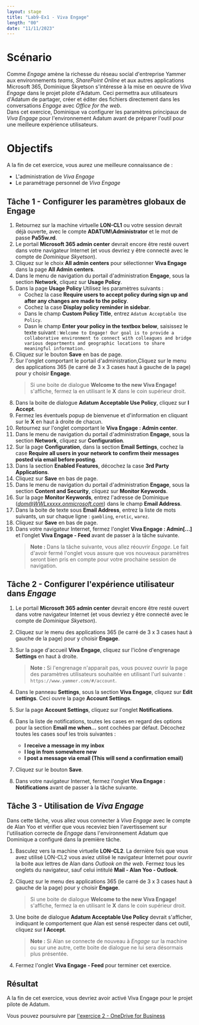 ```yaml
---
layout: stage
title: "Lab9-Ex1 - Viva Engage"
length: "00"
date: "11/11/2023"
---
```

# Scénario
Comme *Engage* amène la richesse du réseau social d'entreprise Yammer aux environnements *teams*, *SharePoint Online* et aux autres applications Microsoft 365, Dominique Skyetson s'intéresse à la mise en oeuvre de *Viva Engage* dans le projet pilote d'Adatum. Ceci permettra aux utilisateurs d'Adatum de partager, créer et éditer des fichiers directement dans les conversations *Engage* avec *Office for the web*.  
Dans cet exercice, Dominique va configurer les paramètres principaux de *Viva Engage* pour l'environnement Adatum avant de préparer l'outil pour une meilleure expérience utilisateurs.

# Objectifs
A la fin de cet exercice, vous aurez une meilleure connaissance de :
- L'administration de *Viva Engage*
- Le paramétrage personnel de *Viva Engage*


## Tâche 1 - Configurer les paramètres globaux de Engage
1. Retournez sur la machine virtuelle **LON-CL1** ou votre session devrait déjà ouverte, avec le compte **ADATUM\Administrator** et le mot de passe **Pa55w.rd**.
1. Le portail **Microsoft 365 admin center** devrait encore être resté ouvert dans votre navigateur Internet (et vous devriez y être connecté avec le compte de *Dominique Skyetson*).
1. Cliquez sur le choix **All admin centers** pour sélectionner **Viva Engage** dans la page **All Admin centers**.
1. Dans le menu de navigation du portail d'administration **Engage**, sous la section **Network**, cliquez sur **Usage Policy**.
1. Dans la page **Usage Policy** Utilisez les paramètres suivants :  
	- Cochez la case **Require users to accept policy during sign up and after any changes are made to the policy**.
	- Cochez la case **Display policy reminder in sidebar**.
	- Dans le champ **Custom Policy Title**, entrez ```Adatum Acceptable Use Policy```.
	- Dasn le champ **Enter your policy in the textbox below**, saisissez le texte suivant : ```Welcome to Engage! Our goal is to provide a collaborative environment to connect with colleagues and bridge various departments and geographic locations to share meaningful information.```
1. Cliquez sur le bouton **Save** en bas de page.
1. Sur l'onglet comportant le portail d'administration,Cliquez sur le menu des applications 365 (le carré de 3 x 3 cases haut à gauche de la page) pour y choisir **Engage**.
	>Si une boite de dialogue **Welcome to the new Viva Engage!** s'affiche, fermez la en utilisant le **X** dans le coin supérieur droit.
1. Dans la boite de dialogue **Adatum Acceptable Use Policy**, cliquez sur **I Accept**.
1. Fermez les éventuels popup de bienvenue et d'information en cliquant sur le **X** en haut à droite de chacun.
1. Retournez sur l'onglet comportant le **Viva Engage : Admin center**.
1. Dans le menu de navigation du portail d'administration **Engage**, sous la section **Network**, cliquez sur **Configuration**.
1. Sur la page **Configuration**, dans la section **Email Settings**, cochez la case **Require all users in your network to confirm their messages posted via email before posting**.
1. Dans la section **Enabled Features**, décochez la case **3rd Party Applications**.
1. Cliquez sur **Save** en bas de page.
1. Dans le menu de navigation du portail d'administration **Engage**, sous la section **Content and Security**, cliquez sur **Monitor Keywords**.
1. Sur la page **Monitor Keywords**, entrez l'adresse de Dominique (*dom@WWLxxxxx.onmicrosoft.com*) dans le champ **Email Address**.
1. Dans la boite de texte sous **Email Address**, entrez la liste de mots suivants, un sur chaque ligne : ```gambling```, ```erotic```, ```warez```.
1. Cliquez sur **Save** en bas de page.
1. Dans votre navigateur Internet, fermez l'onglet **Viva Engage : Admin\[...]** et l'onglet **Viva Engage - Feed** avant de passer à la tâche suivante.
	>**Note :** Dans la tâche suivante, vous allez réouvrir *Engage*. Le fait d'avoir fermé l'onglet vous assure que vos nouveaux paramètres seront bien pris en compte pour votre prochaine session de navigation.

## Tâche 2 - Configurer l'expérience utilisateur dans *Engage*
1. Le portail **Microsoft 365 admin center** devrait encore être resté ouvert dans votre navigateur Internet (et vous devriez y être connecté avec le compte de *Dominique Skyetson*).
1. Cliquez sur le menu des applications 365 (le carré de 3 x 3 cases haut à gauche de la page) pour y choisir **Engage**.
1. Sur la page d'accueil **Viva Engage**, cliquez sur l'icône d'engrenage **Settings** en haut à droite.
	>**Note :** Si l'engrenage n'apparait pas, vous pouvez ouvrir la page des paramètres utilisateurs souhaitée en utilisant l'url suivante : ```https://www.yammer.com/#/account```.
	
1. Dans le panneau **Settings**, sous la section **Viva Engage**, cliquez sur **Edit settings**. Ceci ouvre la page **Account Settings**.
1. Sur la page **Account Settings**, cliquez sur l'onglet **Notifications**.
1. Dans la liste de notifications, toutes les cases en regard des options pour la section **Email me when...** sont cochées par défaut. Décochez toutes les cases souf les trois suivantes :  
	- **I receive a message in my inbox**
	- **I log in from somewhere new**
	- **I post a message via email (This will send a confirmation email)**
1. Cliquez sur le bouton **Save**.
1. Dans votre navigateur Internet, fermez l'onglet **Viva Engage : Notifications** avant de passer à la tâche suivante.

## Tâche 3 - Utilisation de *Viva Engage*
Dans cette tâche, vous allez vous connecter à *Viva Engage* avec le compte de Alan Yoo et vérifier que vous receviez bien l'avertissement sur l'utilisation correcte de *Engage* dans l'environnement Adatum que Dominique a configuré dans la première tâche.
1. Basculez vers la machine virtuelle **LON-CL2**. La dernière fois que vous avez utilisé LON-CL2 vous aviez utilisé le navigateur Internet pour ouvrir la boite aux lettres de Alan dans *Outlook on the web*. Fermez tous les onglets du navigateur, sauf celui intitulé **Mail - Alan Yoo - Outlook**.
1. Cliquez sur le menu des applications 365 (le carré de 3 x 3 cases haut à gauche de la page) pour y choisir **Engage**.
	>Si une boite de dialogue **Welcome to the new Viva Engage!** s'affiche, fermez la en utilisant le **X** dans le coin supérieur droit.

1. Une boite de dialogue **Adatum Acceptable Use Policy** devrait s'afficher, indiquant le comportement que Alan est sensé respecter dans cet outil, cliquez sur **I Accept**.
	>**Note :** Si Alan se connecte de nouveau à *Engage* sur la machine ou sur une autre, cette boite de dialogue ne lui sera désormais plus présentée.
	
1. Fermez l'onglet **Viva Engage - Feed** pour terminer cet exercice.

## Résultat
A la fin de cet exercice, vous devriez avoir activé Viva Engage pour le projet pilote de Adatum.

Vous pouvez poursuivre par [l'exercice 2 - OneDrive for Business](lab9e2)